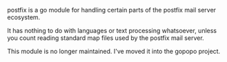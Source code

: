 postfix is a go module for handling certain parts of the postfix mail server ecosystem.

It has nothing to do with languages or text processing whatsoever, unless you count
reading standard map files used by the postfix mail server.

This module is no longer maintained. I've moved it into the gopopo project.
